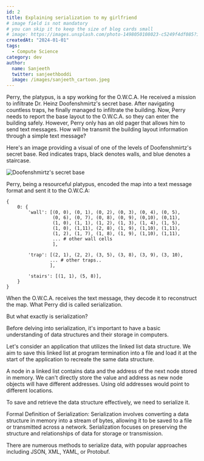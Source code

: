 ```yaml
---
id: 2
title: Explaining serialization to my girlfriend
# image field is not mandatory
# you can skip it to keep the size of blog cards small
# image: https://images.unsplash.com/photo-1498050108023-c5249f4df085?ixid=MnwxMjA3fDB8MHxwaG90by1wYWdlfHx8fGVufDB8fHx8&ixlib=rb-1.2.1&auto=format&fit=crop&w=3452&q=80
createdAt: "2024-01-01"
tags:
  - Compute Science
category: dev
author:
  name: Sanjeeth
  twitter: sanjeethboddi
  image: /images/sanjeeth_cartoon.jpeg
---
```


Perry, the platypus, is a spy working for the O.W.C.A. He received a mission to infiltrate Dr. Heinz Doofenshmirtz's secret base. After navigating countless traps, he finally managed to infiltrate the building. Now, Perry needs to report the base layout to the O.W.C.A. so they can enter the building safely. However, Perry only has an old pager that allows him to send text messages. How will he transmit the building layout information through a simple text message?

Here's an image providing a visual of one of the levels of Doofenshmirtz's secret base. Red indicates traps, black denotes walls, and blue denotes a staircase.

![Doofenshmirtz's secret base](/images/articles/2/doof_base.jpg)

Perry, being a resourceful platypus, encoded the map into a text message format and sent it to the O.W.C.A:

```
{
	0: {
		'wall': [(0, 0), (0, 1), (0, 2), (0, 3), (0, 4), (0, 5),
				 (0, 6), (0, 7), (0, 8), (0, 9), (0,10), (0,11),
				 (1, 0), (1, 1), (1, 2), (1, 3), (1, 4), (1, 5),
				 (1, 0), (1,11), (2, 8), (1, 9), (1,10), (1,11),
				 (1, 2), (1, 7), (1, 8), (1, 9), (1,10), (1,11),
				 ... # other wall cells
				 ],
				 
		'trap': [(2, 1), (2, 2), (3, 5), (3, 8), (3, 9), (3, 10),
				... # other traps..
				],
				
		'stairs': [(1, 1), (5, 8)],
	}
}
```


When the O.W.C.A. receives the text message, they decode it to reconstruct the map. What Perry did is called serialization.

But what exactly is serialization?

Before delving into serialization, it's important to have a basic understanding of data structures and their storage in computers.

Let's consider an application that utilizes the linked list data structure. We aim to save this linked list at program termination into a file and load it at the start of the application to recreate the same data structure.

A node in a linked list contains data and the address of the next node stored in memory. We can't directly store the value and address as new node objects will have different addresses. Using old addresses would point to different locations.

To save and retrieve the data structure effectively, we need to serialize it.

Formal Definition of Serialization:
Serialization involves converting a data structure in memory into a stream of bytes, allowing it to be saved to a file or transmitted across a network. Serialization focuses on preserving the structure and relationships of data for storage or transmission.

There are numerous methods to serialize data, with popular approaches including JSON, XML, YAML, or Protobuf.
